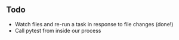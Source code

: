 ## Todo

* Watch files and re-run a task in response to file changes (done!)
* Call pytest from inside our process
